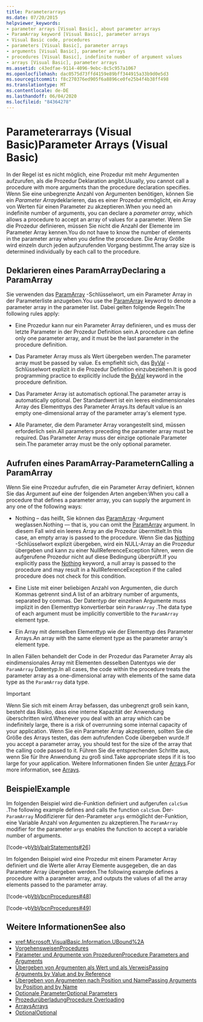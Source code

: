 ```yaml
---
title: Parameterarrays
ms.date: 07/20/2015
helpviewer_keywords:
- parameter arrays [Visual Basic], about parameter arrays
- ParamArray keyword [Visual Basic], parameter arrays
- Visual Basic code, procedures
- parameters [Visual Basic], parameter arrays
- arguments [Visual Basic], parameter arrays
- procedures [Visual Basic], indefinite number of argument values
- arrays [Visual Basic], parameter arrays
ms.assetid: c43edfae-9114-4096-9ebc-8c5c957a1067
ms.openlocfilehash: dac0575d73ffd4159e89bff344915a33b9d0e5d3
ms.sourcegitcommit: f8c270376ed905f6a8896ce0fe25b4f4b38ff498
ms.translationtype: MT
ms.contentlocale: de-DE
ms.lasthandoff: 06/04/2020
ms.locfileid: "84364278"
---
```

# <a name="parameter-arrays-visual-basic"></a><span data-ttu-id="e2061-102">Parameterarrays (Visual Basic)</span><span class="sxs-lookup"><span data-stu-id="e2061-102">Parameter Arrays (Visual Basic)</span></span>
<span data-ttu-id="e2061-103">In der Regel ist es nicht möglich, eine Prozedur mit mehr Argumenten aufzurufen, als die Prozedur Deklaration angibt.</span><span class="sxs-lookup"><span data-stu-id="e2061-103">Usually, you cannot call a procedure with more arguments than the procedure declaration specifies.</span></span> <span data-ttu-id="e2061-104">Wenn Sie eine unbegrenzte Anzahl von Argumenten benötigen, können Sie ein *Parameter Array*deklarieren, das es einer Prozedur ermöglicht, ein Array von Werten für einen Parameter zu akzeptieren.</span><span class="sxs-lookup"><span data-stu-id="e2061-104">When you need an indefinite number of arguments, you can declare a *parameter array*, which allows a procedure to accept an array of values for a parameter.</span></span> <span data-ttu-id="e2061-105">Wenn Sie die Prozedur definieren, müssen Sie nicht die Anzahl der Elemente im Parameter Array kennen.</span><span class="sxs-lookup"><span data-stu-id="e2061-105">You do not have to know the number of elements in the parameter array when you define the procedure.</span></span> <span data-ttu-id="e2061-106">Die Array Größe wird einzeln durch jeden aufzurufenden Vorgang bestimmt.</span><span class="sxs-lookup"><span data-stu-id="e2061-106">The array size is determined individually by each call to the procedure.</span></span>  
  
## <a name="declaring-a-paramarray"></a><span data-ttu-id="e2061-107">Deklarieren eines ParamArray</span><span class="sxs-lookup"><span data-stu-id="e2061-107">Declaring a ParamArray</span></span>  
 <span data-ttu-id="e2061-108">Sie verwenden das [ParamArray](../../../language-reference/modifiers/paramarray.md) -Schlüsselwort, um ein Parameter Array in der Parameterliste anzugeben.</span><span class="sxs-lookup"><span data-stu-id="e2061-108">You use the [ParamArray](../../../language-reference/modifiers/paramarray.md) keyword to denote a parameter array in the parameter list.</span></span> <span data-ttu-id="e2061-109">Dabei gelten folgende Regeln:</span><span class="sxs-lookup"><span data-stu-id="e2061-109">The following rules apply:</span></span>  
  
- <span data-ttu-id="e2061-110">Eine Prozedur kann nur ein Parameter Array definieren, und es muss der letzte Parameter in der Prozedur Definition sein.</span><span class="sxs-lookup"><span data-stu-id="e2061-110">A procedure can define only one parameter array, and it must be the last parameter in the procedure definition.</span></span>  
  
- <span data-ttu-id="e2061-111">Das Parameter Array muss als Wert übergeben werden.</span><span class="sxs-lookup"><span data-stu-id="e2061-111">The parameter array must be passed by value.</span></span> <span data-ttu-id="e2061-112">Es empfiehlt sich, das [ByVal](../../../language-reference/modifiers/byval.md) -Schlüsselwort explizit in die Prozedur Definition einzubeziehen.</span><span class="sxs-lookup"><span data-stu-id="e2061-112">It is good programming practice to explicitly include the [ByVal](../../../language-reference/modifiers/byval.md) keyword in the procedure definition.</span></span>  
  
- <span data-ttu-id="e2061-113">Das Parameter Array ist automatisch optional.</span><span class="sxs-lookup"><span data-stu-id="e2061-113">The parameter array is automatically optional.</span></span> <span data-ttu-id="e2061-114">Der Standardwert ist ein leeres eindimensionales Array des Elementtyps des Parameter Arrays.</span><span class="sxs-lookup"><span data-stu-id="e2061-114">Its default value is an empty one-dimensional array of the parameter array's element type.</span></span>  
  
- <span data-ttu-id="e2061-115">Alle Parameter, die dem Parameter Array vorangestellt sind, müssen erforderlich sein.</span><span class="sxs-lookup"><span data-stu-id="e2061-115">All parameters preceding the parameter array must be required.</span></span> <span data-ttu-id="e2061-116">Das Parameter Array muss der einzige optionale Parameter sein.</span><span class="sxs-lookup"><span data-stu-id="e2061-116">The parameter array must be the only optional parameter.</span></span>  
  
## <a name="calling-a-paramarray"></a><span data-ttu-id="e2061-117">Aufrufen eines ParamArray-Parametern</span><span class="sxs-lookup"><span data-stu-id="e2061-117">Calling a ParamArray</span></span>  
 <span data-ttu-id="e2061-118">Wenn Sie eine Prozedur aufrufen, die ein Parameter Array definiert, können Sie das Argument auf eine der folgenden Arten angeben:</span><span class="sxs-lookup"><span data-stu-id="e2061-118">When you call a procedure that defines a parameter array, you can supply the argument in any one of the following ways:</span></span>  
  
- <span data-ttu-id="e2061-119">Nothing – das heißt, Sie können das [ParamArray](../../../language-reference/modifiers/paramarray.md) -Argument weglassen.</span><span class="sxs-lookup"><span data-stu-id="e2061-119">Nothing — that is, you can omit the [ParamArray](../../../language-reference/modifiers/paramarray.md) argument.</span></span> <span data-ttu-id="e2061-120">In diesem Fall wird ein leeres Array an die Prozedur übermittelt.</span><span class="sxs-lookup"><span data-stu-id="e2061-120">In this case, an empty array is passed to the procedure.</span></span> <span data-ttu-id="e2061-121">Wenn Sie das [Nothing](../../../language-reference/nothing.md) -Schlüsselwort explizit übergeben, wird ein NULL-Array an die Prozedur übergeben und kann zu einer NullReferenceException führen, wenn die aufgerufene Prozedur nicht auf diese Bedingung überprüft.</span><span class="sxs-lookup"><span data-stu-id="e2061-121">If you explicitly pass the [Nothing](../../../language-reference/nothing.md) keyword, a null array is passed to the procedure and may result in a NullReferenceException if the called procedure does not check for this condition.</span></span>
  
- <span data-ttu-id="e2061-122">Eine Liste mit einer beliebigen Anzahl von Argumenten, die durch Kommas getrennt sind.</span><span class="sxs-lookup"><span data-stu-id="e2061-122">A list of an arbitrary number of arguments, separated by commas.</span></span> <span data-ttu-id="e2061-123">Der Datentyp der einzelnen Argumente muss implizit in den Elementtyp konvertierbar sein `ParamArray` .</span><span class="sxs-lookup"><span data-stu-id="e2061-123">The data type of each argument must be implicitly convertible to the `ParamArray` element type.</span></span>  
  
- <span data-ttu-id="e2061-124">Ein Array mit demselben Elementtyp wie der Elementtyp des Parameter Arrays.</span><span class="sxs-lookup"><span data-stu-id="e2061-124">An array with the same element type as the parameter array's element type.</span></span>  
  
 <span data-ttu-id="e2061-125">In allen Fällen behandelt der Code in der Prozedur das Parameter Array als eindimensionales Array mit Elementen desselben Datentyps wie der `ParamArray` Datentyp.</span><span class="sxs-lookup"><span data-stu-id="e2061-125">In all cases, the code within the procedure treats the parameter array as a one-dimensional array with elements of the same data type as the `ParamArray` data type.</span></span>  
  
> [!IMPORTANT]
> <span data-ttu-id="e2061-126">Wenn Sie sich mit einem Array befassen, das unbegrenzt groß sein kann, besteht das Risiko, dass eine interne Kapazität der Anwendung überschritten wird.</span><span class="sxs-lookup"><span data-stu-id="e2061-126">Whenever you deal with an array which can be indefinitely large, there is a risk of overrunning some internal capacity of your application.</span></span> <span data-ttu-id="e2061-127">Wenn Sie ein Parameter Array akzeptieren, sollten Sie die Größe des Arrays testen, das dem aufrufenden Code übergeben wurde.</span><span class="sxs-lookup"><span data-stu-id="e2061-127">If you accept a parameter array, you should test for the size of the array that the calling code passed to it.</span></span> <span data-ttu-id="e2061-128">Führen Sie die entsprechenden Schritte aus, wenn Sie für Ihre Anwendung zu groß sind.</span><span class="sxs-lookup"><span data-stu-id="e2061-128">Take appropriate steps if it is too large for your application.</span></span> <span data-ttu-id="e2061-129">Weitere Informationen finden Sie unter [Arrays](../arrays/index.md).</span><span class="sxs-lookup"><span data-stu-id="e2061-129">For more information, see [Arrays](../arrays/index.md).</span></span>  
  
## <a name="example"></a><span data-ttu-id="e2061-130">Beispiel</span><span class="sxs-lookup"><span data-stu-id="e2061-130">Example</span></span>  
 <span data-ttu-id="e2061-131">Im folgenden Beispiel wird die-Funktion definiert und aufgerufen `calcSum` .</span><span class="sxs-lookup"><span data-stu-id="e2061-131">The following example defines and calls the function `calcSum`.</span></span> <span data-ttu-id="e2061-132">Der- `ParamArray` Modifizierer für den-Parameter `args` ermöglicht der-Funktion, eine Variable Anzahl von Argumenten zu akzeptieren.</span><span class="sxs-lookup"><span data-stu-id="e2061-132">The `ParamArray` modifier for the parameter `args` enables the function to accept a variable number of arguments.</span></span>  
  
 [!code-vb[VbVbalrStatements#26](~/samples/snippets/visualbasic/VS_Snippets_VBCSharp/VbVbalrStatements/VB/Class1.vb#26)]  
  
 <span data-ttu-id="e2061-133">Im folgenden Beispiel wird eine Prozedur mit einem Parameter Array definiert und die Werte aller Array Elemente ausgegeben, die an das Parameter Array übergeben werden.</span><span class="sxs-lookup"><span data-stu-id="e2061-133">The following example defines a procedure with a parameter array, and outputs the values of all the array elements passed to the parameter array.</span></span>  
  
 [!code-vb[VbVbcnProcedures#48](~/samples/snippets/visualbasic/VS_Snippets_VBCSharp/VbVbcnProcedures/VB/Class1.vb#48)]  
  
 [!code-vb[VbVbcnProcedures#49](~/samples/snippets/visualbasic/VS_Snippets_VBCSharp/VbVbcnProcedures/VB/Class1.vb#49)]  
  
## <a name="see-also"></a><span data-ttu-id="e2061-134">Weitere Informationen</span><span class="sxs-lookup"><span data-stu-id="e2061-134">See also</span></span>

- <xref:Microsoft.VisualBasic.Information.UBound%2A>
- [<span data-ttu-id="e2061-135">Vorgehensweisen</span><span class="sxs-lookup"><span data-stu-id="e2061-135">Procedures</span></span>](./index.md)
- [<span data-ttu-id="e2061-136">Parameter und Argumente von Prozeduren</span><span class="sxs-lookup"><span data-stu-id="e2061-136">Procedure Parameters and Arguments</span></span>](./procedure-parameters-and-arguments.md)
- [<span data-ttu-id="e2061-137">Übergeben von Argumenten als Wert und als Verweis</span><span class="sxs-lookup"><span data-stu-id="e2061-137">Passing Arguments by Value and by Reference</span></span>](./passing-arguments-by-value-and-by-reference.md)
- [<span data-ttu-id="e2061-138">Übergeben von Argumenten nach Position und Name</span><span class="sxs-lookup"><span data-stu-id="e2061-138">Passing Arguments by Position and by Name</span></span>](./passing-arguments-by-position-and-by-name.md)
- [<span data-ttu-id="e2061-139">Optionale Parameter</span><span class="sxs-lookup"><span data-stu-id="e2061-139">Optional Parameters</span></span>](./optional-parameters.md)
- [<span data-ttu-id="e2061-140">Prozedurüberladung</span><span class="sxs-lookup"><span data-stu-id="e2061-140">Procedure Overloading</span></span>](./procedure-overloading.md)
- [<span data-ttu-id="e2061-141">Arrays</span><span class="sxs-lookup"><span data-stu-id="e2061-141">Arrays</span></span>](../arrays/index.md)
- [<span data-ttu-id="e2061-142">Optional</span><span class="sxs-lookup"><span data-stu-id="e2061-142">Optional</span></span>](../../../language-reference/modifiers/optional.md)
